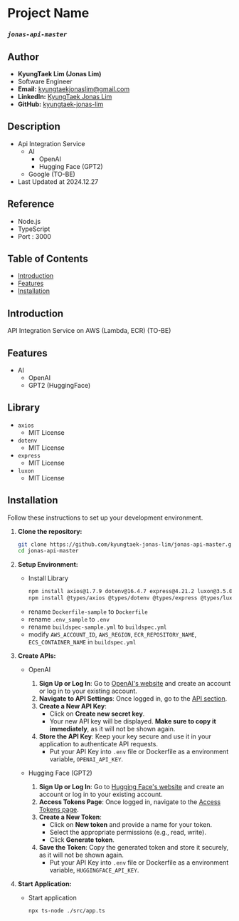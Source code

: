 # Project Name
### *`jonas-api-master`*

## Author
- **KyungTaek Lim (Jonas Lim)**
- Software Engineer
- **Email:** kyungtaekjonaslim@gmail.com
- **LinkedIn:** [KyungTaek Jonas Lim](https://www.linkedin.com/in/kyungtaek-jonas-lim)
- **GitHub:** [kyungtaek-jonas-lim](https://github.com/kyungtaek-jonas-lim)

## Description
- Api Integration Service
	- AI
		- OpenAI
		- Hugging Face (GPT2)
	- Google (TO-BE)
- Last Updated at 2024.12.27

## Reference
- Node.js
- TypeScript
- Port : 3000

## Table of Contents
- [Introduction](#introduction)
- [Features](#features)
- [Installation](#installation)

## Introduction
API Integration Service on AWS (Lambda, ECR) (TO-BE)

## Features
- AI
	- OpenAI
	- GPT2 (HuggingFace)

## Library
- `axios`
	- MIT License
- `dotenv`
	- MIT License
- `express`
	- MIT License
- `luxon`
	- MIT License

## Installation
Follow these instructions to set up your development environment.

1. **Clone the repository:**

   ```bash
   git clone https://github.com/kyungtaek-jonas-lim/jonas-api-master.git
   cd jonas-api-master
   ```

2. **Setup Environment:**
	- Install Library
		```bash
		npm install axios@1.7.9 dotenv@16.4.7 express@4.21.2 luxon@3.5.0 typescript@5.7.2 ts-node@10.9.2
		npm install @types/axios @types/dotenv @types/express @types/luxon
		```
	- rename `Dockerfile-sample` to `Dockerfile`
	- rename `.env_sample` to `.env`
	- rename `buildspec-sample.yml` to `buildspec.yml`
	- modify `AWS_ACCOUNT_ID`, `AWS_REGION`, `ECR_REPOSITORY_NAME`, `ECS_CONTAINER_NAME` in `buildspec.yml`

3. **Create APIs:**
	- OpenAI
		1. **Sign Up or Log In**: Go to [OpenAI's website](https://platform.openai.com/signup) and create an account or log in to your existing account.
		2. **Navigate to API Settings**: Once logged in, go to the [API section](https://platform.openai.com/account/api-keys).
		3. **Create a New API Key**:
			- Click on **Create new secret key**.
			- Your new API key will be displayed. **Make sure to copy it immediately**, as it will not be shown again.
		4. **Store the API Key**: Keep your key secure and use it in your application to authenticate API requests.
			- Put your API Key into `.env` file or Dockerfile as a environment variable, `OPENAI_API_KEY`.

	- Hugging Face (GPT2)
		1. **Sign Up or Log In**: Go to [Hugging Face's website](https://huggingface.co/join) and create an account or log in to your existing account.
		2. **Access Tokens Page**: Once logged in, navigate to the [Access Tokens page](https://huggingface.co/settings/tokens).
		3. **Create a New Token**:
			- Click on **New token** and provide a name for your token.
			- Select the appropriate permissions (e.g., read, write).
			- Click **Generate token**.
		4. **Save the Token**: Copy the generated token and store it securely, as it will not be shown again.
			- Put your API Key into `.env` file or Dockerfile as a environment variable, `HUGGINGFACE_API_KEY`.

4. **Start Application:**
	- Start application
		```bash
		npx ts-node ./src/app.ts
		```
